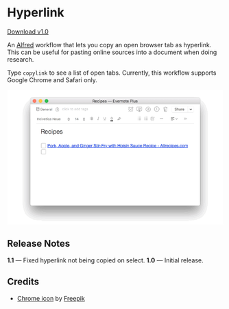 # Hyperlink

[Download v1.0](https://github.com/charliecm/alfred-hyperlink/raw/master/Hyperlink.alfredworkflow)

An [Alfred](https://www.alfredapp.com/) workflow that lets you copy an open browser tab as hyperlink. This can be useful for pasting online sources into a document when doing research.

Type `copylink` to see a list of open tabs. Currently, this workflow supports Google Chrome and Safari only.

![Demo](/assets/demo.gif?raw=true)

## Release Notes

**1.1** — Fixed hyperlink not being copied on select.
**1.0** — Initial release.

## Credits

- [Chrome icon](http://www.flaticon.com/free-icon/chrome_152759) by [Freepik](http://www.flaticon.com/authors/freepik)
